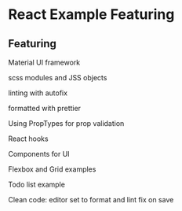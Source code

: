# React Example Featuring

## Featuring

Material UI framework

scss modules and JSS objects

linting with autofix

formatted with prettier

Using PropTypes for prop validation

React hooks

Components for UI

Flexbox and Grid examples

Todo list example

Clean code: editor set to format and lint fix on save
